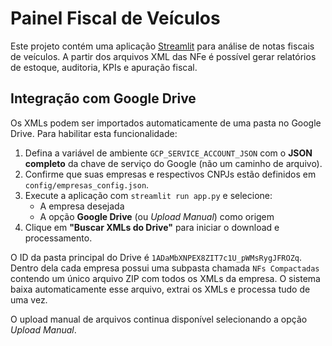 # Painel Fiscal de Veículos

Este projeto contém uma aplicação [Streamlit](https://streamlit.io/) para análise de notas fiscais de veículos. A partir dos arquivos XML das NFe é possível gerar relatórios de estoque, auditoria, KPIs e apuração fiscal.

## Integração com Google Drive

Os XMLs podem ser importados automaticamente de uma pasta no Google Drive. Para habilitar esta funcionalidade:

1. Defina a variável de ambiente `GCP_SERVICE_ACCOUNT_JSON` com o **JSON completo** da chave de serviço do Google (não um caminho de arquivo).
2. Confirme que suas empresas e respectivos CNPJs estão definidos em `config/empresas_config.json`.
3. Execute a aplicação com `streamlit run app.py` e selecione:
   - A empresa desejada
   - A opção **Google Drive** (ou *Upload Manual*) como origem
4. Clique em **"Buscar XMLs do Drive"** para iniciar o download e processamento.

O ID da pasta principal do Drive é `1ADaMbXNPEX8ZIT7c1U_pWMsRygJFROZq`. Dentro dela cada empresa possui uma subpasta chamada `NFs Compactadas` contendo um único arquivo ZIP com todos os XMLs da empresa. O sistema baixa automaticamente esse arquivo, extrai os XMLs e processa tudo de uma vez.

O upload manual de arquivos continua disponível selecionando a opção *Upload Manual*.
